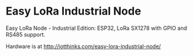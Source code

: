 # Easy LoRa Industrial Node
Easy LoRa Node - Industrial Edition: ESP32, LoRa SX1278 with GPIO and RS485 support.

Hardware is at http://iotthinks.com/easy-lora-industrial-node/
